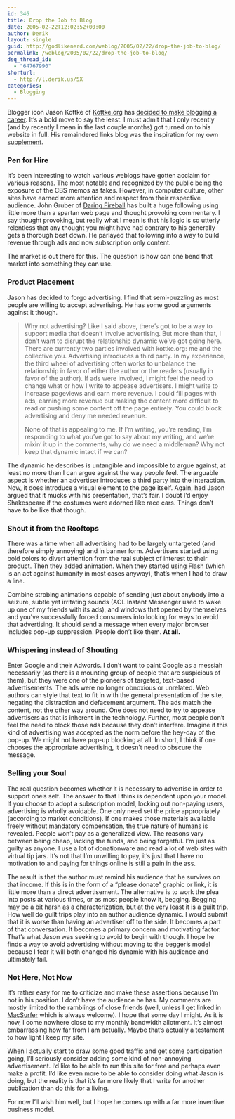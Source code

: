 ```yaml
---
id: 346
title: Drop the Job to Blog
date: 2005-02-22T12:02:52+00:00
author: Derik
layout: single
guid: http://godlikenerd.com/weblog/2005/02/22/drop-the-job-to-blog/
permalink: /weblog/2005/02/22/drop-the-job-to-blog/
dsq_thread_id:
  - "64767990"
shorturl:
  - http://l.derik.us/5X
categories:
  - Blogging
---
```

Blogger icon Jason Kottke of [Kottke.org](http://www.kottke.org) has [decided to make blogging a career](http://www.kottke.org/05/02/kottke-micropatron). It&#8217;s a bold move to say the least. I must admit that I only recently (and by recently I mean in the last couple months) got turned on to his website in full. His remaindered links blog was the inspiration for my own [supplement](/supplement/).

### Pen for Hire

It&#8217;s been interesting to watch various weblogs have gotten acclaim for various reasons. The most notable and recognized by the public being the exposure of the CBS memos as fakes. However, in computer culture, other sites have earned more attention and respect from their respective audience. John Gruber of [Daring Fireball](http://www.daringfireball.net) has built a huge following using little more than a spartan web page and thought provoking commentary. I say thought provoking, but really what I mean is that his logic is so utterly relentless that any thought you might have had contrary to his generally gets a thorough beat down. He parlayed that following into a way to build revenue through ads and now subscription only content.

The market is out there for this. The question is how can one bend that market into something they can use.

### Product Placement

Jason has decided to forgo advertising. I find that semi-puzzling as most people are willing to accept advertising. He has some good arguments against it though.

> Why not advertising? Like I said above, there&#8217;s got to be a way to support media that doesn&#8217;t involve advertising. But more than that, I don&#8217;t want to disrupt the relationship dynamic we&#8217;ve got going here. There are currently two parties involved with kottke.org: me and the collective you. Advertising introduces a third party. In my experience, the third wheel of advertising often works to unbalance the relationship in favor of either the author or the readers (usually in favor of the author). If ads were involved, I might feel the need to change what or how I write to appease advertisers. I might write to increase pageviews and earn more revenue. I could fill pages with ads, earning more revenue but making the content more difficult to read or pushing some content off the page entirely. You could block advertising and deny me needed revenue.
> 
> None of that is appealing to me. If I&#8217;m writing, you&#8217;re reading, I&#8217;m responding to what you&#8217;ve got to say about my writing, and we&#8217;re mixin&#8217; it up in the comments, why do we need a middleman? Why not keep that dynamic intact if we can?

The dynamic he describes is untangible and impossible to argue against, at least no more than I can argue against the way people feel. The arguable aspect is whether an advertiser introduces a third party into the interaction. Now, it does introduce a visual element to the page itself. Again, had Jason argued that it mucks with his presentation, that&#8217;s fair. I doubt I&#8217;d enjoy Shakespeare if the costumes were adorned like race cars. Things don&#8217;t have to be like that though.

### Shout it from the Rooftops

There was a time when all advertising had to be largely untargeted (and therefore simply annoying) and in banner form. Advertisers started using bold colors to divert attention from the real subject of interest to their product. Then they added animation. When they started using Flash (which is an act against humanity in most cases anyway), that&#8217;s when I had to draw a line.

Combine strobing animations capable of sending just about anybody into a seizure, subtle yet irritating sounds (AOL Instant Messenger used to wake up one of my friends with its ads), and windows that opened by themselves and you&#8217;ve successfully forced consumers into looking for ways to avoid that advertising. It should send a message when every major browser includes pop-up suppression. People don&#8217;t like them. **At all.**

### Whispering instead of Shouting

Enter Google and their Adwords. I don&#8217;t want to paint Google as a messiah necessarily (as there is a mounting group of people that are suspicious of them), but they were one of the pioneers of targeted, text-based advertisements. The ads were no longer obnoxious or unrelated. Web authors can style that text to fit in with the general presentation of the site, negating the distraction and defacement argument. The ads match the content, not the other way around. One does not need to try to appease advertisers as that is inherent in the technology. Further, most people don&#8217;t feel the need to block those ads because they don&#8217;t interfere. Imagine if this kind of advertising was accepted as the norm before the hey-day of the pop-up. We might not have pop-up blocking at all. In short, I think if one chooses the appropriate advertising, it doesn&#8217;t need to obscure the message.

### Selling your Soul

The real question becomes whether it is necessary to advertise in order to support one&#8217;s self. The answer to that I think is dependent upon your model. If you choose to adopt a subscription model, locking out non-paying users, advertising is wholly avoidable. One only need set the price appropriately (according to market conditions). If one makes those materials available freely without mandatory compensation, the true nature of humans is revealed. People won&#8217;t pay as a generalized view. The reasons vary between being cheap, lacking the funds, and being forgetful. I&#8217;m just as guilty as anyone. I use a lot of donationware and read a lot of web sites with virtual tip jars. It&#8217;s not that I&#8217;m unwilling to pay, it&#8217;s just that I have no motivation to and paying for things online is still a pain in the ass.

The result is that the author must remind his audience that he survives on that income. If this is in the form of a &#8220;please donate&#8221; graphic or link, it is little more than a direct advertisement. The alternative is to work the plea into posts at various times, or as most people know it, begging. Begging may be a bit harsh as a characterization, but at the very least it is a guilt trip. How well do guilt trips play into an author audience dynamic. I would submit that it is worse than having an advertiser off to the side. It becomes a part of that conversation. It becomes a primary concern and motivating factor. That&#8217;s what Jason was seeking to avoid to begin with though. I hope he finds a way to avoid advertising without moving to the begger&#8217;s model because I fear it will both changed his dynamic with his audience and ultimately fail.

### Not Here, Not Now

It&#8217;s rather easy for me to criticize and make these assertions because I&#8217;m not in his position. I don&#8217;t have the audience he has. My comments are mostly limited to the ramblings of close friends (well, unless I get linked in [MacSurfer](http://www.macsurfer.com) which is always welcome). I hope that some day I might. As it is now, I come nowhere close to my monthly bandwidth allotment. It&#8217;s almost embarrassing how far from I am actually. Maybe that&#8217;s actually a testament to how light I keep my site.

When I actually start to draw some good traffic and get some participation going, I&#8217;ll seriously consider adding some kind of non-annoying advertisement. I&#8217;d like to be able to run this site for free and perhaps even make a profit. I&#8217;d like even more to be able to consider doing what Jason is doing, but the reality is that it&#8217;s far more likely that I write for another publication than do this for a living.

For now I&#8217;ll wish him well, but I hope he comes up with a far more inventive business model.